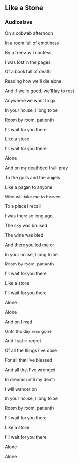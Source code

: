 ## Like a Stone
### Audioslave
<p>

On a cobweb afternoon

In a room full of emptiness

By a freeway I confess

I was lost in the pages

Of a book full of death

Reading how we'll die alone

And if we're good, we'll lay to rest

Anywhere we want to go

In your house, I long to be

Room by room, patiently

I'll wait for you there

Like a stone

I'll wait for you there

Alone

And on my deathbed I will pray

To the gods and the angels

Like a pagan to anyone

Who will take me to heaven

To a place I recall

I was there so long ago

The sky was bruised

The wine was bled

And there you led me on

In your house, I long to be

Room by room, patiently

I'll wait for you there

Like a stone

I'll wait for you there

Alone

Alone

And on I read

Until the day was gone

And I sat in regret

Of all the things I've done

For all that I've blessed

And all that I've wronged

In dreams until my death

I will wander on

In your house, I long to be

Room by room, patiently

I'll wait for you there

Like a stone

I'll wait for you there

Alone

Alone